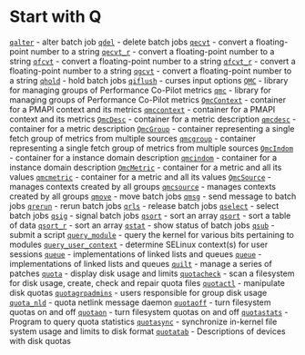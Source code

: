 # Start with Q
[`qalter`](https://www.man7.org/linux/man-pages/man1/qalter.1p.html) - alter batch job
[`qdel`](https://www.man7.org/linux/man-pages/man1/qdel.1p.html) - delete batch jobs
[`qecvt`](https://www.man7.org/linux/man-pages/man3/qecvt.3.html) - convert a floating-point number to a string
[`qecvt_r`](https://www.man7.org/linux/man-pages/man3/qecvt_r.3.html) - convert a floating-point number to a string
[`qfcvt`](https://www.man7.org/linux/man-pages/man3/qfcvt.3.html) - convert a floating-point number to a string
[`qfcvt_r`](https://www.man7.org/linux/man-pages/man3/qfcvt_r.3.html) - convert a floating-point number to a string
[`qgcvt`](https://www.man7.org/linux/man-pages/man3/qgcvt.3.html) - convert a floating-point number to a string
[`qhold`](https://www.man7.org/linux/man-pages/man1/qhold.1p.html) - hold batch jobs
[`qiflush`](https://www.man7.org/linux/man-pages/man3/qiflush.3x.html) - curses input options
[`QMC`](https://www.man7.org/linux/man-pages/man3/QMC.3.html) - library for managing groups of Performance Co-Pilot metrics
[`qmc`](https://www.man7.org/linux/man-pages/man3/qmc.3.html) - library for managing groups of Performance Co-Pilot metrics
[`QmcContext`](https://www.man7.org/linux/man-pages/man3/QmcContext.3.html) - container for a PMAPI context and its metrics
[`qmccontext`](https://www.man7.org/linux/man-pages/man3/qmccontext.3.html) - container for a PMAPI context and its metrics
[`QmcDesc`](https://www.man7.org/linux/man-pages/man3/QmcDesc.3.html) - container for a metric description
[`qmcdesc`](https://www.man7.org/linux/man-pages/man3/qmcdesc.3.html) - container for a metric description
[`QmcGroup`](https://www.man7.org/linux/man-pages/man3/QmcGroup.3.html) - container representing a single fetch group of metrics from multiple sources
[`qmcgroup`](https://www.man7.org/linux/man-pages/man3/qmcgroup.3.html) - container representing a single fetch group of metrics from multiple sources
[`QmcIndom`](https://www.man7.org/linux/man-pages/man3/QmcIndom.3.html) - container for a instance domain description
[`qmcindom`](https://www.man7.org/linux/man-pages/man3/qmcindom.3.html) - container for a instance domain description
[`QmcMetric`](https://www.man7.org/linux/man-pages/man3/QmcMetric.3.html) - container for a metric and all its values
[`qmcmetric`](https://www.man7.org/linux/man-pages/man3/qmcmetric.3.html) - container for a metric and all its values
[`QmcSource`](https://www.man7.org/linux/man-pages/man3/QmcSource.3.html) - manages contexts created by all groups
[`qmcsource`](https://www.man7.org/linux/man-pages/man3/qmcsource.3.html) - manages contexts created by all groups
[`qmove`](https://www.man7.org/linux/man-pages/man1/qmove.1p.html) - move batch jobs
[`qmsg`](https://www.man7.org/linux/man-pages/man1/qmsg.1p.html) - send message to batch jobs
[`qrerun`](https://www.man7.org/linux/man-pages/man1/qrerun.1p.html) - rerun batch jobs
[`qrls`](https://www.man7.org/linux/man-pages/man1/qrls.1p.html) - release batch jobs
[`qselect`](https://www.man7.org/linux/man-pages/man1/qselect.1p.html) - select batch jobs
[`qsig`](https://www.man7.org/linux/man-pages/man1/qsig.1p.html) - signal batch jobs
[`qsort`](https://www.man7.org/linux/man-pages/man3/qsort.3.html) - sort an array
[`qsort`](https://www.man7.org/linux/man-pages/man3/qsort.3p.html) - sort a table of data
[`qsort_r`](https://www.man7.org/linux/man-pages/man3/qsort_r.3.html) - sort an array
[`qstat`](https://www.man7.org/linux/man-pages/man1/qstat.1p.html) - show status of batch jobs
[`qsub`](https://www.man7.org/linux/man-pages/man1/qsub.1p.html) - submit a script
[`query_module`](https://www.man7.org/linux/man-pages/man2/query_module.2.html) - query the kernel for various bits pertaining to modules
[`query_user_context`](https://www.man7.org/linux/man-pages/man3/query_user_context.3.html) - determine SELinux context(s) for user sessions
[`queue`](https://www.man7.org/linux/man-pages/man3/queue.3.html) - implementations of linked lists and queues
[`queue`](https://www.man7.org/linux/man-pages/man7/queue.7.html) - implementations of linked lists and queues
[`quilt`](https://www.man7.org/linux/man-pages/man1/quilt.1.html) - manage a series of patches
[`quota`](https://www.man7.org/linux/man-pages/man1/quota.1.html) - display disk usage and limits
[`quotacheck`](https://www.man7.org/linux/man-pages/man8/quotacheck.8.html) - scan a filesystem for disk usage, create, check and repair quota files
[`quotactl`](https://www.man7.org/linux/man-pages/man2/quotactl.2.html) - manipulate disk quotas
[`quotagrpadmins`](https://www.man7.org/linux/man-pages/man5/quotagrpadmins.5.html) - users responsible for group disk usage
[`quota_nld`](https://www.man7.org/linux/man-pages/man8/quota_nld.8.html) - quota netlink message daemon
[`quotaoff`](https://www.man7.org/linux/man-pages/man8/quotaoff.8.html) - turn filesystem quotas on and off
[`quotaon`](https://www.man7.org/linux/man-pages/man8/quotaon.8.html) - turn filesystem quotas on and off
[`quotastats`](https://www.man7.org/linux/man-pages/man8/quotastats.8.html) - Program to query quota statistics
[`quotasync`](https://www.man7.org/linux/man-pages/man1/quotasync.1.html) - synchronize in-kernel file system usage and limits to disk format
[`quotatab`](https://www.man7.org/linux/man-pages/man5/quotatab.5.html) - Descriptions of devices with disk quotas